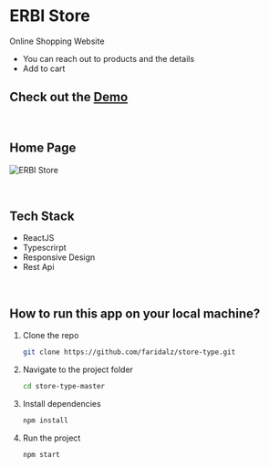# ERBI Store
Online Shopping Website
- You can reach out to products and the details
- Add to cart
  
 ## Check out the [Demo](https://faridalz.github.io/store-type/)

  <br>

## Home Page

![ERBI Store](https://faridalz.github.io/personal/static/media/store-type.53ad1bb5.PNG)

<br>

## Tech Stack
- ReactJS
- Typescrirpt
- Responsive Design
- Rest Api
<br>

## How to run this app on your local machine?

1. Clone the repo
   ```sh
   git clone https://github.com/faridalz/store-type.git
   ```
2. Navigate to the project folder

   ```sh
   cd store-type-master
   ```

3. Install dependencies
   ```sh
   npm install
   ```

4. Run the project
   ```sh
   npm start
   ```
